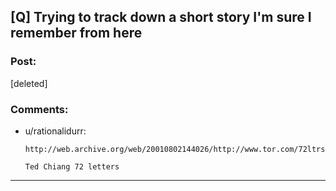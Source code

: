 ## [Q] Trying to track down a short story I'm sure I remember from here

### Post:

[deleted]

### Comments:

- u/rationalidurr:
  ```
  http://web.archive.org/web/20010802144026/http://www.tor.com/72ltrs.html

  Ted Chiang 72 letters
  ```

---

